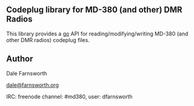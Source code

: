 ## Codeplug library for MD-380 (and other) DMR Radios

This library provides a [go](https://golang.org/) API for
reading/modifying/writing MD-380 (and other DMR radios) codeplug files.

## Author
Dale Farnsworth

<dale@farnsworth.org>

IRC: freenode channel: #md380, user: dfarnsworth
